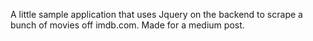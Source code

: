 A little sample application that uses Jquery on the backend to scrape a bunch of movies off imdb.com. Made for a medium post.
